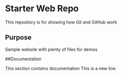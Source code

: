 # Starter Web Repo

This repository is for showing how Git and GitHub work

## Purpose

Sample website with plenty of files for demos

##Documentation

This section contains documentation
This is a new line